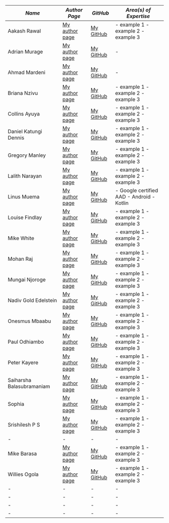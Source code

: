 |  *Name* |  *Author Page* |  *GitHub* | *Area(s) of Expertise* |
|  - |  - |  - | -|
|  Aakash Rawal | [My author page](https://www.section.io/engineering-education/authors/aakash-rawal/) | [My GitHub](https://github.com/AakashR2208) | - example 1 - example 2 - example 3|
|  Adrian Murage | [My author page](https://www.section.io/engineering-education/authors/adrian-murage/) | [My GitHub](https://github.com/adrianmurage) | -|
|  Ahmad Mardeni | [My author page](https://www.section.io/engineering-education/authors/ahmad-mardeni/) | [My GitHub](https://github.com/AakashR2208) | -|
|  Briana Nzivu |  [My author page](https://www.section.io/engineering-education/authors/briana-nzivu/) | [My GitHub](https://github.com/BrianaNzivu) | - example 1 - example 2 - example 3|
|  Collins Ayuya |  [My author page](/engineering-education/collins-ayuya/) | [My GitHub](https://github.com/BrianaNzivu) | - example 1 - example 2 - example 3|
|  Daniel Katungi Dennis |  [My author page](https://www.section.io/engineering-education/authors/collins-ayuya/) | [My GitHub](https://github.com/BrianaNzivu) | - example 1 - example 2 - example 3|
|  Gregory Manley |  [My author page](/engineering-education/collins-ayuya/) | [My GitHub](https://github.com/BrianaNzivu) | - example 1 - example 2 - example 3|
|  Lalith Narayan |  [My author page](/engineering-education/collins-ayuya/) | [My GitHub](https://github.com/BrianaNzivu) | - example 1 - example 2 - example 3|
|  Linus Muema |  [My author page](/engineering-education/collins-ayuya/) | [My GitHub](https://github.com/BrianaNzivu) | - Google certified AAD - Android - Kotlin|
|  Louise Findlay | [My author page](/engineering-education/collins-ayuya/) | [My GitHub](https://github.com/BrianaNzivu) | - example 1 - example 2 - example 3|
|  Mike White | [My author page](/engineering-education/collins-ayuya/) | [My GitHub](https://github.com/BrianaNzivu) | - example 1 - example 2 - example 3|
|  Mohan Raj | [My author page](/engineering-education/collins-ayuya/) | [My GitHub](https://github.com/BrianaNzivu) | - example 1 - example 2 - example 3|
|  Mungai Njoroge | [My author page](/engineering-education/collins-ayuya/) | [My GitHub](https://github.com/BrianaNzivu) | - example 1 - example 2 - example 3|
|  Nadiv Gold Edelstein | [My author page](/engineering-education/collins-ayuya/) | [My GitHub](https://github.com/BrianaNzivu) | - example 1 - example 2 - example 3|
|  Onesmus Mbaabu | [My author page](/engineering-education/collins-ayuya/) | [My GitHub](https://github.com/BrianaNzivu) | - example 1 - example 2 - example 3|
|  Paul Odhiambo | [My author page](/engineering-education/collins-ayuya/) | [My GitHub](https://github.com/BrianaNzivu) | - example 1 - example 2 - example 3|
|  Peter Kayere | [My author page](/engineering-education/collins-ayuya/) | [My GitHub](https://github.com/BrianaNzivu) | - example 1 - example 2 - example 3|
|  Saiharsha Balasubramaniam | [My author page](/engineering-education/collins-ayuya/) | [My GitHub](https://github.com/BrianaNzivu) | - example 1 - example 2 - example 3|
|  Sophia | [My author page](/engineering-education/collins-ayuya/) | [My GitHub](https://github.com/BrianaNzivu) | - example 1 - example 2 - example 3|
|  Srishilesh P S | [My author page](/engineering-education/collins-ayuya/) | [My GitHub](https://github.com/BrianaNzivu) | - example 1 - example 2 - example 3|
|  - |  - |  - | -|
|  Mike Barasa | [My author page](https://www.section.io/engineering-education/authors/michael-barasa/) | [My GitHub](https://github.com/WanjaMIKE) | - example 1 - example 2 - example 3|
|  Willies Ogola | [My author page](/engineering-education/collins-ayuya/) | [My GitHub](https://github.com/BrianaNzivu) | - example 1 - example 2 - example 3|
|  - |  - |  - | -|
|  - |  - |  - | -|
|  - |  - |  - | -|
|  - |  - |  - | -|

